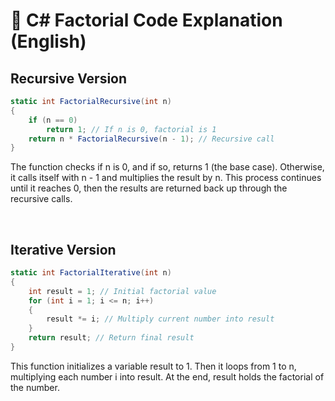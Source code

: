 # 🧠 C# Factorial Code Explanation (English)

## Recursive Version
```csharp
static int FactorialRecursive(int n)
{
    if (n == 0)
        return 1; // If n is 0, factorial is 1
    return n * FactorialRecursive(n - 1); // Recursive call
}
```
The function checks if n is 0, and if so, returns 1 (the base case). Otherwise, it calls itself with n - 1 and multiplies the result by n. This process continues until it reaches 0, then the results are returned back up through the recursive calls.

<br/>

## Iterative Version
```csharp
static int FactorialIterative(int n)
{
    int result = 1; // Initial factorial value
    for (int i = 1; i <= n; i++)
    {
        result *= i; // Multiply current number into result
    }
    return result; // Return final result
}

```

This function initializes a variable result to 1. Then it loops from 1 to n, multiplying each number i into result. At the end, result holds the factorial of the number.